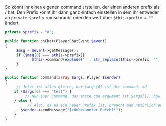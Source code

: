 So könnt ihr einen eigenen command erstellen, der einen anderen prefix als / hat. Den Prefix könnt ihr dann ganz einfach einstellen in dem ihr entweder an `private $prefix` rumschraubt oder den wert über `$this->prefix = ""` ändert.

```php
private $prefix = "#";

public function onChat(PlayerChatEvent $event)
{
     $msg = $event->getMessage();
     if ($msg[0] === $this->prefix){
            $this->command(explode(' ', str_replace($this->prefix, "", $msg)), $sender);
     }
}

public function command(array $args, Player $sender)
{
     // Jetzt ist alles gleich, nur $args[0] ist der command. xd
    if ($args[0] === "test") {
         // Nun euer command, das erste cmd argument ist $args[1], hgw.
    } else {
          // Also, da es ein neuer Prefix ist, braucht man natürlich auch ne message, sollte es den command nicht geben!
       $sender->sendMessage("§cUnbekannter Befehl!");
    }
}
```